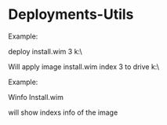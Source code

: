 # Deployments-Utils
Example:

deploy install.wim 3 k:\\

Will apply image install.wim index 3 to drive k:\

Example:

Winfo Install.wim

will show indexs info of the image  
